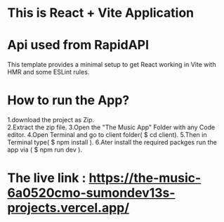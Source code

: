 # This is React + Vite Application
# Api used from RapidAPI 

This template provides a minimal setup to get React working in Vite with HMR and some ESLint rules.

# How to run the App?
1.download the project as Zip.<br />
2.Extract the zip file.
3.Open the "The Music App" Folder with any Code editor.
4.Open Terminal and go to client folder( $ cd client).
5.Then in Terminal type( $ npm install ).
6.Ater install the required packges run the app via ( $ npm run dev ).

# The live link : https://the-music-6a0520cmo-sumondev13s-projects.vercel.app/



